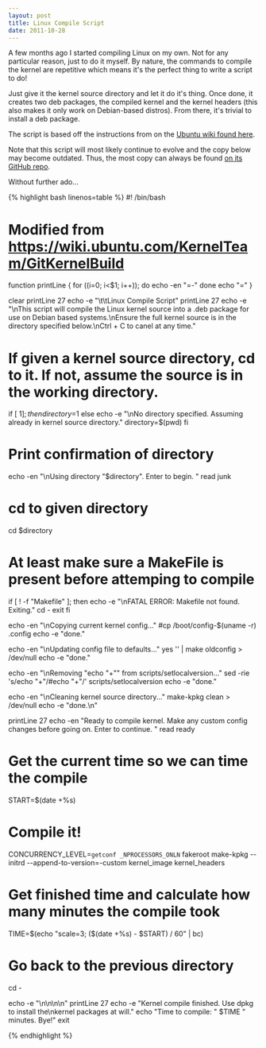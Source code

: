 ```yaml
---
layout: post
title: Linux Compile Script
date: 2011-10-28
---
```


A few months ago I started compiling Linux on my own. Not for any particular reason, just to do it myself. By nature, the commands to compile the kernel are repetitive which means it's the perfect thing to write a script to do!

Just give it the kernel source directory and let it do it's thing. Once done, it creates two deb packages, the compiled kernel and the kernel headers (this also makes it only work on Debian-based distros). From there, it's trivial to install a deb package.

The script is based off the instructions from on the <a href="https://wiki.ubuntu.com/KernelTeam/GitKernelBuild">Ubuntu wiki found here</a>.

Note that this script will most likely continue to evolve and the copy below may become outdated. Thus, the most copy can always be found <a href="https://github.com/shanet/Linux-Compile-Script/blob/master/compile.sh">on its GitHub repo</a>.

Without further ado...

<!--more-->

{% highlight bash linenos=table %}
#! /bin/bash
# Modified from https://wiki.ubuntu.com/KernelTeam/GitKernelBuild

function printLine {
   for ((i=0; i<$1; i++)); do
      echo -en "=-"
   done
   echo "="
}


clear
printLine 27
echo -e "\t\tLinux Compile Script"
printLine 27
echo -e "\nThis script will compile the Linux kernel source into a .deb package for use on Debian based systems.\nEnsure the full kernel source is in the directory specified below.\nCtrl + C to canel at any time."

# If given a kernel source directory, cd to it. If not, assume the source is in the working directory.
if [ $1 ]; then
   directory=$1
else
   echo -e "\nNo directory specified. Assuming already in kernel source directory."
   directory=$(pwd)
fi

# Print confirmation of directory
echo -en "\nUsing directory \"$directory\". Enter to begin. "
read junk

# cd to given directory
cd $directory

# At least make sure a MakeFile is present before attemping to compile
if [ ! -f "Makefile" ]; then
   echo -e "\nFATAL ERROR: Makefile not found. Exiting."
   cd -
   exit
fi

echo -en "\nCopying current kernel config..."
#cp /boot/config-$(uname -r) .config
echo -e "done."

echo -en "\nUpdating config file to defaults..."
yes '' | make oldconfig > /dev/null
echo -e "done."

echo -en "\nRemoving \"echo \"+\"\" from scripts/setlocalversion..."
sed -rie 's/echo "\+"/#echo "\+"/' scripts/setlocalversion
echo -e "done."

echo -en "\nCleaning kernel source directory..."
make-kpkg clean > /dev/null
echo -e "done.\n"

printLine 27
echo -en "Ready to compile kernel. Make any custom config changes before going on. Enter to continue. "
read ready

# Get the current time so we can time the compile
START=$(date +%s)

# Compile it!
CONCURRENCY_LEVEL=`getconf _NPROCESSORS_ONLN` fakeroot make-kpkg --initrd --append-to-version=-custom kernel_image kernel_headers

# Get finished time and calculate how many minutes the compile took
TIME=$(echo "scale=3;  ($(date +%s) - $START) / 60" | bc)

# Go back to the previous directory
cd -

echo -e "\n\n\n\n"
printLine 27
echo -e "Kernel compile finished. Use dpkg to install the\nkernel packages at will."
echo "Time to compile: " $TIME " minutes. Bye!"
exit


{% endhighlight %}

